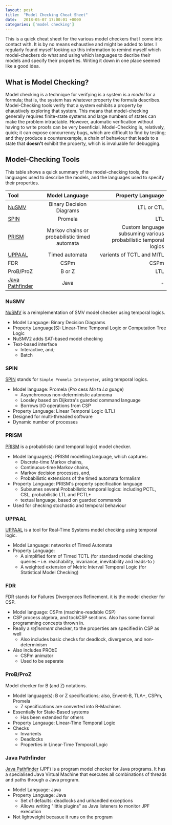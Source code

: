 ```yaml
---
layout: post
title:  "Model Checking Cheat Sheet"
date:   2018-05-07 17:00:01 +0000
categories: ['model checking']
---
```


This is a quick cheat sheet for the various model checkers that I come into contact with. It is by no means exhaustive and might be added to later. I regularly found myself looking up this information to remind myself which model-checkers do what and using which languages to decribe their models and specify their properties. Writing it down in one place seemed like a good idea.

## What is Model Checking?

Model checking is a technique for verifying is a system is a _model_ for a formula; that is, the system has whatever property the formula describes. Model-Checking tools verify that a system exhibits a property by ehaustively exploring that system. This means that model-checking generally requires finite-state systems and large numbers of states can make the problem intractable. However, automatic verification without having to write proofs can be very beenficial. Model-Checking is, relatively, quick; it can expose concurrency bugs, which are difficult to find by testing; and they produce a counterexample, a chain of behaviour that leads to a state that **doesn't** exhibit the property, which is invaluable for debugging.

## Model-Checking Tools

This table shows a quick summary of the model-checking tools, the languages used to describe the models, and the languages used to specify their properties.

| Tool        | Model Language           | Property Language  |
| :------------- |:-------------:| -----:|
| [NuSMV](http://nusmv.fbk.eu/) | Binary Decision Diagrams |  LTL or CTL |
| [SPIN](http://spinroot.com) | Promela  | LTL |
| [PRISM](http://www.prismmodelchecker.org/) | Markov chains or probabilistic timed automata | Custom language subsuming various probabilistic temporal logics|
| [UPPAAL](http://www.uppaal.org/) | Timed automata | varients of TCTL and MITL |
| FDR | CSPm | CSPm |
| ProB/ProZ | B or Z | LTL |
| [Java Pathfinder](https://github.com/javapathfinder/jpf-core/wiki) | Java | - |


### NuSMV

[NuSMV](http://nusmv.fbk.eu/) is a reimplementation of SMV model checker using temporal logics.

* Model Language: Binary Decision Diagrams
* Property Language(S): Linear-Time Temporal Logic or Computation Tree Logic
* NuSMV2 adds SAT-based model checking
* Text-based interface
    - Interactive, and;
    - Batch

### SPIN

[SPIN](http://spinroot.com) stands for `Simple Promela Interpreter`, using temporal logics.

* Model language: Promela (*Pro* cess *Me* ta *La* guage)
    - Asynchronous non-deterministic autonoma
    - Loosley based on Dijkstra's guarded command language
    - Borrows I/O operations from CSP
* Property Language:  Linear Temporal Logic (LTL)
* Designed for multi-threaded software
* Dynamic number of processes

### PRISM

[PRISM](http://www.prismmodelchecker.org/) is a probablistic (and temporal logic) model checker.

* Model language(s):  PRISM modelling language, which captures:
    - Discrete-time Markov chains,
    - Continuous-time Markov chains,
    - Markov decision processes, and,
    - Probabilistic extensions of the timed automata formalism
* Property Language: PRISM's property specification language
    - Subsumes several Probabilistic temporal logics: including PCTL, CSL, probabilistic LTL and PCTL*
    - textual language, based on guarded commands
* Used for checking stochastic and temporal behaviour


### UPPAAL

[UPPAAL](http://www.uppaal.org/)  is a tool for Real-Time Systems model checking using temporal logic.

* Model Language: networks of Timed Automata
* Property Language:
    - A simplified form of Timed TCTL (for standard model checking queries – i.e. reachability, invariance, inevitability and leads-to )
    - A weighted extension of Metric Interval Temporal Logic (for Statistical Model Checking)


### FDR

FDR stands for Failures Divergences Refinement. it is the model checker for CSP.

* Model language: CSPm (machine-readable CSP)
* CSP process algebra, and tockCSP sections. Also has some formal programming concepts thrown in.
* Really a _refinement_ checker, to the properties are specified in CSP as well
    - Also includes basic checks for deadlock, divergence, and non-determinism
* Also includes PRObE
    - CSPm animator
    - Used to be seperate


### ProB/ProZ

Model checker for B (and Z) notations.

* Model language(s): B or Z specifications; also, Envent-B, TLA+, CSPm, Promela
    - Z specifications are converted into B-Machines
* Essentially for State-Based systems
    - Has been extended for others
* Property Langauge:  Linear-Time Temporal Logic
* Checks
    - Invarients
    - Deadlocks
    - Properties in Linear-Time Temporal Logic

### Java Pathfinder

[Java Pathfinder](https://github.com/javapathfinder/jpf-core/wiki) (JPF) is a program model checker for Java programs.
It has a specialised Java Virtual Machine that executes all combinations of threads and paths through a Java program.

* Model Language: Java
* Property Language: Java
    - Set of defaults: deadlocks and unhandled exceptions
    - Allows writing "little plugins" as Java listeners to monitor JPF execution
* Not lightweight becasue it runs on the program
